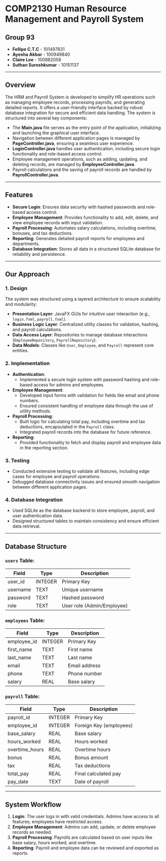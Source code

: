 # COMP2130 Human Resource Management and Payroll System

## Group 93

- **Fellipe C.T.C** - 101497831
- **Ayesha Akbar** - 100949840
- **Claire Lee** - 100882058
- **Suthan Sureshkumar** - 10151137

---
## Overview

The HRM and Payroll System is developed to simplify HR operations such as managing employee records, processing payrolls, and generating detailed reports. It offers a user-friendly interface backed by robust database integration for secure and efficient data handling. The system is structured into several key components:

- The **Main.java** file serves as the entry point of the application, initializing and launching the graphical user interface.
- Navigation between different application pages is managed by **PageController.java**, ensuring a seamless user experience.
- **LoginController.java** handles user authentication, including secure login functionality and role-based access control.
- Employee management operations, such as adding, updating, and deleting records, are managed by **EmployeeController.java**.
- Payroll calculations and the saving of payroll records are handled by **PayrollController.java**.


---

## Features

- **Secure Login**: Ensures data security with hashed passwords and role-based access control.
- **Employee Management**: Provides functionality to add, edit, delete, and view employee records with input validation.
- **Payroll Processing**: Automates salary calculations, including overtime, bonuses, and tax deductions.
- **Reporting**: Generates detailed payroll reports for employees and departments.
- **Database Integration**: Stores all data in a structured SQLite database for reliability and persistence.

---

## Our Approach

### 1. **Design**
The system was structured using a layered architecture to ensure scalability and modularity:
- **Presentation Layer**: JavaFX GUIs for intuitive user interaction (e.g., `login.fxml`, `payroll.fxml`).
- **Business Logic Layer**: Centralized utility classes for validation, hashing, and payroll calculations.
- **Data Access Layer**: Repositories to manage database interactions (`EmployeeRepository`, `PayrollRepository`).
- **Data Models**: Classes like `User`, `Employee`, and `Payroll` represent core entities.

### 2. **Implementation**
- **Authentication**:
    - Implemented a secure login system with password hashing and role-based access for admins and employees.
- **Employee Management**:
    - Developed input forms with validation for fields like email and phone numbers.
    - Ensured consistent handling of employee data through the use of utility methods.
- **Payroll Processing**:
    - Built logic for calculating total pay, including overtime and tax deductions, encapsulated in the `Payroll` class.
    - Integrated payroll records into the database for future reference.
- **Reporting**:
    - Provided functionality to fetch and display payroll and employee data in the reporting section.

### 3. **Testing**
- Conducted extensive testing to validate all features, including edge cases for employee and payroll operations.
- Debugged database connectivity issues and ensured smooth navigation between different application pages.

### 4. **Database Integration**
- Used SQLite as the database backend to store employee, payroll, and user authentication data.
- Designed structured tables to maintain consistency and ensure efficient data retrieval.

---

## Database Structure

### `users` Table:
| Field         | Type     | Description            |
|---------------|----------|------------------------|
| user_id       | INTEGER  | Primary Key            |
| username      | TEXT     | Unique username        |
| password      | TEXT     | Hashed password        |
| role          | TEXT     | User role (Admin/Employee) |

### `employees` Table:
| Field         | Type     | Description            |
|---------------|----------|------------------------|
| employee_id   | INTEGER  | Primary Key            |
| first_name    | TEXT     | First name             |
| last_name     | TEXT     | Last name              |
| email         | TEXT     | Email address          |
| phone         | TEXT     | Phone number           |
| salary        | REAL     | Base salary            |

### `payroll` Table:
| Field         | Type     | Description            |
|---------------|----------|------------------------|
| payroll_id    | INTEGER  | Primary Key            |
| employee_id   | INTEGER  | Foreign Key (employees)|
| base_salary   | REAL     | Base salary            |
| hours_worked  | REAL     | Hours worked           |
| overtime_hours| REAL     | Overtime hours         |
| bonus         | REAL     | Bonus amount           |
| tax           | REAL     | Tax deductions         |
| total_pay     | REAL     | Final calculated pay   |
| pay_date      | TEXT     | Date of payroll        |

---


## System Workflow

1. **Login**: The user logs in with valid credentials. Admins have access to all features; employees have restricted access.
2. **Employee Management**: Admins can add, update, or delete employee records as needed.
3. **Payroll Processing**: Payrolls are calculated based on user inputs like base salary, hours worked, and overtime.
4. **Reporting**: Payroll and employee data can be reviewed and exported as reports.



